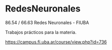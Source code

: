 # RedesNeuronales
86.54 / 66.63 Redes Neuronales - FIUBA

Trabajos prácticos para la materia.

https://campus.fi.uba.ar/course/view.php?id=736

